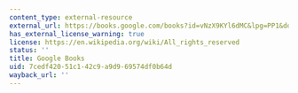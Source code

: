 ```yaml
---
content_type: external-resource
external_url: https://books.google.com/books?id=vNzX9KYl6dMC&lpg=PP1&dq=Architecture%20of%20the%20Off-%C2%AD%E2%80%90Modern&pg=PP1#v=onepage&q&f=false
has_external_license_warning: true
license: https://en.wikipedia.org/wiki/All_rights_reserved
status: ''
title: Google Books
uid: 7cedf420-51c1-42c9-a9d9-69574df0b64d
wayback_url: ''
---
```

